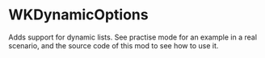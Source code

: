 # WKDynamicOptions
Adds support for dynamic lists. See practise mode for an example in a real scenario, and the source code of this mod to see how to use it.

